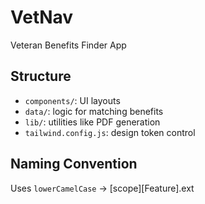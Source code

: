 # VetNav

Veteran Benefits Finder App

## Structure
- `components/`: UI layouts
- `data/`: logic for matching benefits
- `lib/`: utilities like PDF generation
- `tailwind.config.js`: design token control

## Naming Convention
Uses `lowerCamelCase` → [scope][Feature].ext